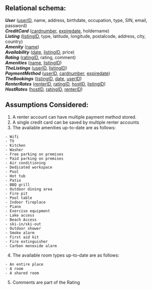 ## **Relational schema:**  
***User*** (<u>userID</u>, name, address, birthdate, occupation, type, SIN, email, password)  
***CreditCard*** (<u>cardnumber</u>, <u>expiredate</u>, holdername)  
***Listing*** (<u>listingID</u>, type, latitude, longitude, postalcode, address, city, country)  
***Amenity*** (<u>name</u>)  
***Availability*** (<u>date</u>, <u>listingID</u>, price)  
***Rating*** (<u>ratingID</u>, rating, comment)  
***Amenities*** (<u>name</u>, <u>listingID</u>)  
***TheListings*** (<u>userID</u>, <u>listingID</u>)  
***PaymentMethod*** (<u>userID</u>, <u>cardnumber</u>, <u>expiredate</u>)  
***TheBookings*** (<u>listingID</u>, <u>date</u>, <u>userID</u>)  
***RenterRates*** (<u>renterID</u>, <u>ratingID</u>, <u>hostID</u>, <u>listingID</u>)  
***HostRates*** (<u>hostID</u>, <u>ratingID</u>, <u>renterID</u>)

## **Assumptions Considered:**  
1. A renter account can have multiple payment method stored.
2. A single credit card can be saved by multiple renter accounts
3. The available amenities up-to-date are as follows:
  ```
  - Wifi
  - TV
  - Kitchen
  - Washer
  - Free parking on premises
  - Paid parking on premises
  - Air conditioning
  - Dedicated workspace
  - Pool
  - Hot tub
  - Patio
  - BBQ grill
  - Outdoor dining area
  - Fire pit
  - Pool table
  - Indoor fireplace
  - Piano
  - Exercise equipment
  - Lake access
  - Beach Access
  - ski-in/ski-out
  - Outdoor shower
  - Smoke alarm
  - First aid kit
  - Fire extinguisher 
  - Carbon monoxide alarm
  ```
4. The available room types up-to-date are as follows:
  ```
  - An entire place
  - A room
  - A shared room
  ```
5. Comments are part of the Rating